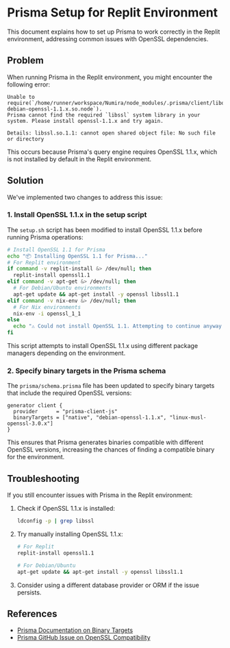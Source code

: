 # Prisma Setup for Replit Environment

This document explains how to set up Prisma to work correctly in the Replit environment, addressing common issues with OpenSSL dependencies.

## Problem

When running Prisma in the Replit environment, you might encounter the following error:

```
Unable to require(`/home/runner/workspace/Numira/node_modules/.prisma/client/libquery_engine-debian-openssl-1.1.x.so.node`).
Prisma cannot find the required `libssl` system library in your system. Please install openssl-1.1.x and try again.

Details: libssl.so.1.1: cannot open shared object file: No such file or directory
```

This occurs because Prisma's query engine requires OpenSSL 1.1.x, which is not installed by default in the Replit environment.

## Solution

We've implemented two changes to address this issue:

### 1. Install OpenSSL 1.1.x in the setup script

The `setup.sh` script has been modified to install OpenSSL 1.1.x before running Prisma operations:

```bash
# Install OpenSSL 1.1 for Prisma
echo "📦 Installing OpenSSL 1.1 for Prisma..."
# For Replit environment
if command -v replit-install &> /dev/null; then
  replit-install openssl1.1
elif command -v apt-get &> /dev/null; then
  # For Debian/Ubuntu environments
  apt-get update && apt-get install -y openssl libssl1.1
elif command -v nix-env &> /dev/null; then
  # For Nix environments
  nix-env -i openssl_1_1
else
  echo "⚠️ Could not install OpenSSL 1.1. Attempting to continue anyway..."
fi
```

This script attempts to install OpenSSL 1.1.x using different package managers depending on the environment.

### 2. Specify binary targets in the Prisma schema

The `prisma/schema.prisma` file has been updated to specify binary targets that include the required OpenSSL versions:

```prisma
generator client {
  provider      = "prisma-client-js"
  binaryTargets = ["native", "debian-openssl-1.1.x", "linux-musl-openssl-3.0.x"]
}
```

This ensures that Prisma generates binaries compatible with different OpenSSL versions, increasing the chances of finding a compatible binary for the environment.

## Troubleshooting

If you still encounter issues with Prisma in the Replit environment:

1. Check if OpenSSL 1.1.x is installed:
   ```bash
   ldconfig -p | grep libssl
   ```

2. Try manually installing OpenSSL 1.1.x:
   ```bash
   # For Replit
   replit-install openssl1.1
   
   # For Debian/Ubuntu
   apt-get update && apt-get install -y openssl libssl1.1
   ```

3. Consider using a different database provider or ORM if the issue persists.

## References

- [Prisma Documentation on Binary Targets](https://www.prisma.io/docs/reference/api-reference/prisma-schema-reference#binarytargets)
- [Prisma GitHub Issue on OpenSSL Compatibility](https://github.com/prisma/prisma/issues/10649)
